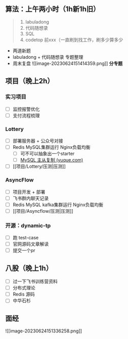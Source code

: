 ## 算法：上午两小时（1h新1h旧）
> 1. labuladong
> 2. 代码随想录
> 3. SQL
> 4. codetop 前xxx（一直刷到找工作，刷多少算多少
- 两道新题
- labuladong + 代码随想录 专题整理
- 周末复盘
![[image-20230624151414359.png]]
**分专题**

## 项目（晚上2h）

### 实习项目
- [ ] 监控报警优化
- [ ] 支付流程梳理

### Lottery
- [ ] 部署服务器 + 公众号对接
- [ ] Redis MySQL集群运行 Nginx负载均衡
	- [ ] 可不可以抽象出一个starter
	- [ ] [MySQL 主从复制 (yuque.com)](https://www.yuque.com/yiqe99903/ngvdyl/edgs8m)
- [ ] [[项目/Lottery/压测|压测]]

### AsyncFlow
- [ ] 项目开发 + 部署
- [ ] 飞书群内聊天记录
- [ ] Redis MySQL kafka集群运行 Nginx负载均衡
- [ ] [[项目/Asyncflow/压测|压测]]

### 开源：dynamic-tp
- [ ] 跑 test-case
- [ ] 官网源码文章解读
- [ ] 提交一个pr

## 八股（晚上1h）
- [ ] 过一下飞书训练营资料
- [ ] 分布式理论
- [ ] Redis 源码
- [ ] 中华石杉

## 面经
![[image-20230624151336258.png]]